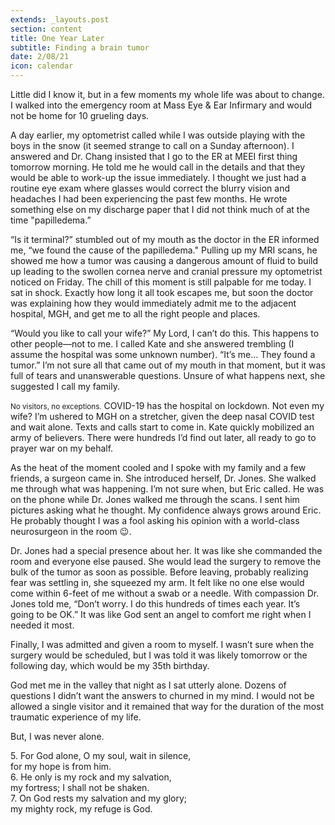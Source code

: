 ```yaml
---
extends: _layouts.post
section: content
title: One Year Later
subtitle: Finding a brain tumor
date: 2/08/21
icon: calendar
---
```


Little did I know it, but in a few moments my whole life was about to change. I walked into the emergency room at Mass Eye & Ear Infirmary and would not be home for 10 grueling days.

A day earlier, my optometrist called while I was outside playing with the boys in the snow (it seemed strange to call on a Sunday afternoon). I answered and Dr. Chang insisted that I go to the ER at MEEI first thing tomorrow morning. He told me he would call in the details and that they would be able to work-up the issue immediately. I thought we just had a routine eye exam where glasses would correct the blurry vision and headaches I had been experiencing the past few months. He wrote something else on my discharge paper that I did not think much of at the time "papilledema.”

“Is it terminal?” stumbled out of my mouth as the doctor in the ER informed me, “we found the cause of the papilledema." Pulling up my MRI scans, he showed me how a tumor was causing a dangerous amount of fluid to build up leading to the swollen cornea nerve and cranial pressure my optometrist noticed on Friday. The chill of this moment is still palpable for me today. I sat in shock. Exactly how long it all took escapes me, but soon the doctor was explaining how they would immediately admit me to the adjacent hospital, MGH, and get me to all the right people and places.

“Would you like to call your wife?” My Lord, I can’t do this. This happens to other people—not to me. I called Kate and she answered trembling (I assume the hospital was some unknown number). “It’s me… They found a tumor.” I’m not sure all that came out of my mouth in that moment, but it was full of tears and unanswerable questions. Unsure of what happens next, she suggested I call my family.

<small class="p-0.5 px-1 bg-yellow-500 text-slate-800 uppercase font-semibold inline-block text-base">No visitors, no exceptions.</small> COVID-19 has the hospital on lockdown. Not even my wife? I’m ushered to MGH on a stretcher, given the deep nasal COVID test and wait alone. Texts and calls start to come in. Kate quickly mobilized an army of believers. There were hundreds I’d find out later, all ready to go to prayer war on my behalf.

As the heat of the moment cooled and I spoke with my family and a few friends, a surgeon came in. She introduced herself, Dr. Jones. She walked me through what was happening. I’m not sure when, but Eric called. He was on the phone while Dr. Jones walked me through the scans. I sent him pictures asking what he thought. My confidence always grows around Eric. He probably thought I was a fool asking his opinion with a world-class neurosurgeon in the room 😉.

Dr. Jones had a special presence about her. It was like she commanded the room and everyone else paused. She would lead the surgery to remove the bulk of the tumor as soon as possible. Before leaving, probably realizing fear was settling in, she squeezed my arm. It felt like no one else would come within 6-feet of me without a swab or a needle. With compassion Dr. Jones told me, “Don’t worry. I do this hundreds of times each year. It’s going to be OK.” It was like God sent an angel to comfort me right when I needed it most.

Finally, I was admitted and given a room to myself. I wasn’t sure when the surgery would be scheduled, but I was told it was likely tomorrow or the following day, which would be my 35th birthday.

God met me in the valley that night as I sat utterly alone. Dozens of questions I didn’t want the answers to churned in my mind. I would not be allowed a single visitor and it remained that way for the duration of the most traumatic experience of my life.

But, I was never alone.

<x-blockquote class="font-mono" cite="https://www.esv.org/Psalm+62:5-7/" caption="Psalm 62:5-7">
    <div><span class="text-sm font-semibold">5.</span> For God alone, O my soul, wait in silence,</div>
    <div class="ml-6">for my hope is from him.</div>
    <div class="mt-4"><span class="text-sm font-semibold">6.</span> He only is my rock and my salvation,</div>
    <div class="ml-6">my fortress; I shall not be shaken.</div>
    <div class="mt-4"><span class="text-sm font-semibold">7.</span> On God rests my salvation and my glory;</div>
    <div class="ml-6">my mighty rock, my refuge is God.</div>
</x-blockquote>
